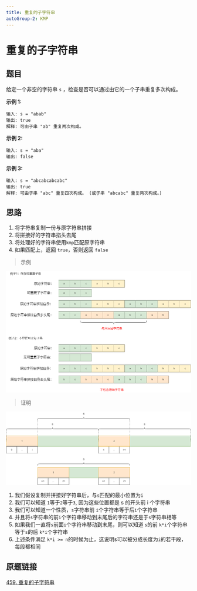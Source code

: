 ```yaml
---
title: 重复的子字符串
autoGroup-2: KMP
---
```


# 重复的子字符串

## 题目

给定一个非空的字符串 `s` ，检查是否可以通过由它的一个子串重复多次构成。

 

**示例 1:**

```
输入: s = "abab"
输出: true
解释: 可由子串 "ab" 重复两次构成。
```

**示例 2:**

```
输入: s = "aba"
输出: false
```

**示例 3:**

```
输入: s = "abcabcabcabc"
输出: true
解释: 可由子串 "abc" 重复四次构成。 (或子串 "abcabc" 重复两次构成。)
```

## 思路

1.  将字符串复制一份与原字符串拼接
2.  将拼接好的字符串掐头去尾
3.  将处理好的字符串使用`kmp`匹配原字符串
4.  如果匹配上，返回 `true`，否则返回 `false`

> 示例

![](/advance_1_kmp_4_repeated_substring.assets/kmp_repeat_substring.drawio.png)

> 证明

![](/advance_1_kmp_4_repeated_substring.assets/kmp_repeat_substring_2.drawio.png)



1.   我们假设复制并拼接好字符串后，与`s`匹配的最小位置为`i`
2.   我们可以知道 `1`等于`2`等于`3`, 因为这些位置都是 s 的开头前 i 个字符串
3.   我们可以知道一个性质，`s`字符串前 `i`个字符串等于后`i`个字符串
4.   并且将`s`字符串的前`i`个字符串移动到末尾后的字符串还是于`s`字符串相等
5.   如果我们一直将`s`前面`i`个字符串移动到末尾，则可以知道 `s`的前 `k*i`个字符串等于`s`的后 `k*i`个字符串
6.   上述条件满足 `k*i >= n`的时候为止，这说明s可以被分成长度为`i`的若干段，每段都相同

## 原题链接

[459. 重复的子字符串](https://leetcode.cn/problems/repeated-substring-pattern/description/)

